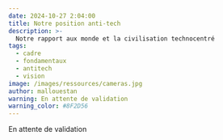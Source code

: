 ```yaml
---
date: 2024-10-27 2:04:00
title: Notre position anti-tech
description: >-
  Notre rapport aux monde et la civilisation technocentré
tags:
  - cadre
  - fondamentaux
  - antitech
  - vision
image: /images/ressources/cameras.jpg
author: mallouestan
warning: En attente de validation
warning_color: #8F2D56
---
```


En attente de validation